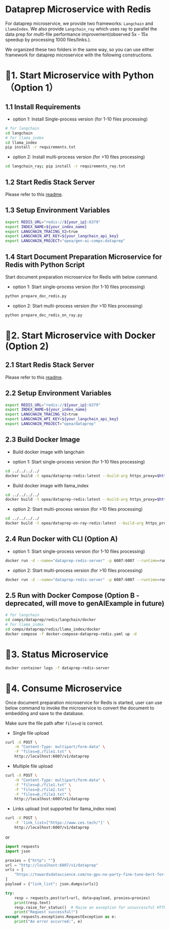 # Dataprep Microservice with Redis

For dataprep microservice, we provide two frameworks: `Langchain` and `LlamaIndex`. We also provide `Langchain_ray` which uses ray to parallel the data prep for multi-file performance improvement(observed 5x - 15x speedup by processing 1000 files/links.).

We organized these two folders in the same way, so you can use either framework for dataprep microservice with the following constructions.

# 🚀1. Start Microservice with Python（Option 1）

## 1.1 Install Requirements

- option 1: Install Single-process version (for 1-10 files processing)

```bash
# for langchain
cd langchain
# for llama_index
cd llama_index
pip install -r requirements.txt
```

- option 2: Install multi-process version (for >10 files processing)

```bash
cd langchain_ray; pip install -r requirements_ray.txt
```

## 1.2 Start Redis Stack Server

Please refer to this [readme](../../../vectorstores/langchain/redis/README.md).

## 1.3 Setup Environment Variables

```bash
export REDIS_URL="redis://${your_ip}:6379"
export INDEX_NAME=${your_index_name}
export LANGCHAIN_TRACING_V2=true
export LANGCHAIN_API_KEY=${your_langchain_api_key}
export LANGCHAIN_PROJECT="opea/gen-ai-comps:dataprep"
```

## 1.4 Start Document Preparation Microservice for Redis with Python Script

Start document preparation microservice for Redis with below command.

- option 1: Start single-process version (for 1-10 files processing)

```bash
python prepare_doc_redis.py
```

- option 2: Start multi-process version (for >10 files processing)

```bash
python prepare_doc_redis_on_ray.py
```

# 🚀2. Start Microservice with Docker (Option 2)

## 2.1 Start Redis Stack Server

Please refer to this [readme](../../../vectorstores/langchain/redis/README.md).

## 2.2 Setup Environment Variables

```bash
export REDIS_URL="redis://${your_ip}:6379"
export INDEX_NAME=${your_index_name}
export LANGCHAIN_TRACING_V2=true
export LANGCHAIN_API_KEY=${your_langchain_api_key}
export LANGCHAIN_PROJECT="opea/dataprep"
```

## 2.3 Build Docker Image

- Build docker image with langchain

* option 1: Start single-process version (for 1-10 files processing)

```bash
cd ../../../../
docker build -t opea/dataprep-redis:latest --build-arg https_proxy=$https_proxy --build-arg http_proxy=$http_proxy -f comps/dataprep/redis/langchain/docker/Dockerfile .
```

- Build docker image with llama_index

```bash
cd ../../../../
docker build -t opea/dataprep-redis:latest --build-arg https_proxy=$https_proxy --build-arg http_proxy=$http_proxy -f comps/dataprep/redis/llama_index/docker/Dockerfile .
```

- option 2: Start multi-process version (for >10 files processing)

```bash
cd ../../../../
docker build -t opea/dataprep-on-ray-redis:latest --build-arg https_proxy=$https_proxy --build-arg http_proxy=$http_proxy -f comps/dataprep/redis/langchain_ray/docker/Dockerfile .
```

## 2.4 Run Docker with CLI (Option A)

- option 1: Start single-process version (for 1-10 files processing)

```bash
docker run -d --name="dataprep-redis-server" -p 6007:6007 --runtime=runc --ipc=host -e http_proxy=$http_proxy -e https_proxy=$https_proxy -e REDIS_URL=$REDIS_URL -e INDEX_NAME=$INDEX_NAME -e TEI_ENDPOINT=$TEI_ENDPOINT opea/dataprep-redis:latest
```

- option 2: Start multi-process version (for >10 files processing)

```bash
docker run -d --name="dataprep-redis-server" -p 6007:6007 --runtime=runc --ipc=host -e http_proxy=$http_proxy -e https_proxy=$https_proxy -e REDIS_URL=$REDIS_URL -e INDEX_NAME=$INDEX_NAME -e TEI_ENDPOINT=$TEI_ENDPOINT -e TIMEOUT_SECONDS=600 opea/dataprep-on-ray-redis:latest
```

## 2.5 Run with Docker Compose (Option B - deprecated, will move to genAIExample in future)

```bash
# for langchain
cd comps/dataprep/redis/langchain/docker
# for llama_index
cd comps/dataprep/redis/llama_index/docker
docker compose -f docker-compose-dataprep-redis.yaml up -d
```

# 🚀3. Status Microservice

```bash
docker container logs -f dataprep-redis-server
```

# 🚀4. Consume Microservice

Once document preparation microservice for Redis is started, user can use below command to invoke the microservice to convert the document to embedding and save to the database.

Make sure the file path after `files=@` is correct.

- Single file upload

```bash
curl -X POST \
    -H "Content-Type: multipart/form-data" \
    -F "files=@./file1.txt" \
    http://localhost:6007/v1/dataprep
```

- Multiple file upload

```bash
curl -X POST \
    -H "Content-Type: multipart/form-data" \
    -F "files=@./file1.txt" \
    -F "files=@./file2.txt" \
    -F "files=@./file3.txt" \
    http://localhost:6007/v1/dataprep
```

- Links upload (not supported for llama_index now)

```bash
curl -X POST \
    -F 'link_list=["https://www.ces.tech/"]' \
    http://localhost:6007/v1/dataprep
```

or

```python
import requests
import json

proxies = {"http": ""}
url = "http://localhost:6007/v1/dataprep"
urls = [
    "https://towardsdatascience.com/no-gpu-no-party-fine-tune-bert-for-sentiment-analysis-with-vertex-ai-custom-jobs-d8fc410e908b?source=rss----7f60cf5620c9---4"
]
payload = {"link_list": json.dumps(urls)}

try:
    resp = requests.post(url=url, data=payload, proxies=proxies)
    print(resp.text)
    resp.raise_for_status()  # Raise an exception for unsuccessful HTTP status codes
    print("Request successful!")
except requests.exceptions.RequestException as e:
    print("An error occurred:", e)
```
